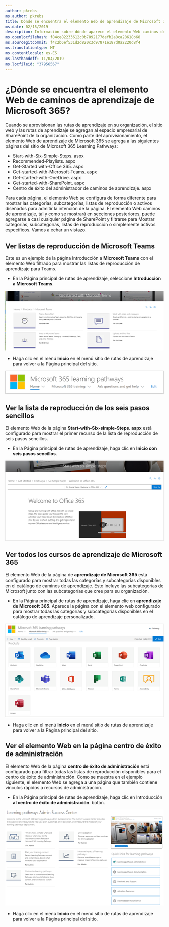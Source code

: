 ```yaml
---
author: pkrebs
ms.author: pkrebs
title: Dónde se encuentra el elemento Web de aprendizaje de Microsoft 365
ms.date: 02/15/2019
description: Información sobre dónde aparece el elemento Web caminos de aprendizaje en el sitio de caminos de aprendizaje
ms.openlocfilehash: f84ce82233612c0b7892177defb2a8ca28618b68
ms.sourcegitcommit: f4c2b6ef531d2d820c3d97871e187d0a2220d8f4
ms.translationtype: MT
ms.contentlocale: es-ES
ms.lasthandoff: 11/04/2019
ms.locfileid: "37956567"
---
```

# <a name="wheres-the-microsoft-365-learning-pathways-web-part"></a>¿Dónde se encuentra el elemento Web de caminos de aprendizaje de Microsoft 365? 

Cuando se aprovisionan las rutas de aprendizaje en su organización, el sitio web y las rutas de aprendizaje se agregan al espacio empresarial de SharePoint de la organización. Como parte del aprovisionamiento, el elemento Web de aprendizaje de Microsoft 365 se agrega a las siguientes páginas del sitio de Microsoft 365 Learning Pathways:

- Start-with-Six-Simple-Steps. aspx 
- Recommended-Playlists. aspx
- Get-Started with-Office 365. aspx
- Get-started-with-Microsoft-Teams. aspx
- Get-started-with-OneDrive. aspx
- Get-started-with-SharePoint. aspx
- Centro de éxito del administrador de caminos de aprendizaje. aspx

Para cada página, el elemento Web se configura de forma diferente para mostrar las categorías, subcategorías, listas de reproducción o activos diseñados para admitir la intención de la página. El elemento Web caminos de aprendizaje, tal y como se mostrará en secciones posteriores, puede agregarse a casi cualquier página de SharePoint y filtrarse para Mostrar categorías, subcategorías, listas de reproducción o simplemente activos específicos. Vamos a echar un vistazo. 

## <a name="view-microsoft-teams-playlists"></a>Ver listas de reproducción de Microsoft Teams

Este es un ejemplo de la página Introducción a **Microsoft Teams** con el elemento Web filtrado para mostrar las listas de reproducción de aprendizaje para Teams. 

- En la Página principal de rutas de aprendizaje, seleccione **Introducción a Microsoft Teams**.

![CG-whereiswp-Teams. png](media/cg-whereiswp-teams.png)

- Haga clic en el menú **Inicio** en el menú sitio de rutas de aprendizaje para volver a la Página principal del sitio.

![CG-homebtnmenu. png](media/cg-homebtnmenu.png)

## <a name="view-the-six-simple-steps-playlist"></a>Ver la lista de reproducción de los seis pasos sencillos

El elemento Web de la página **Start-with-Six-simple-Steps. aspx** está configurado para mostrar el primer recurso de la lista de reproducción de seis pasos sencillos. 

- En la Página principal de rutas de aprendizaje, haga clic en **Inicio con seis pasos sencillos**. 

![CG-whereiswp-Six. png](media/cg-whereiswp-six.png)

## <a name="view-all-microsoft-365-training"></a>Ver todos los cursos de aprendizaje de Microsoft 365

El elemento Web de la página de **aprendizaje de Microsoft 365** está configurado para mostrar todas las categorías y subcategorías disponibles en el catálogo de caminos de aprendizaje. Esto incluye las subcategorías de Microsoft junto con las subcategorías que cree para su organización.

- En la Página principal de rutas de aprendizaje, haga clic en **aprendizaje de Microsoft 365**. Aparece la página con el elemento web configurado para mostrar todas las categorías y subcategorías disponibles en el catálogo de aprendizaje personalizado.

![CG-whereiswp-o365. png](media/cg-whereiswp-o365.png)

- Haga clic en el menú **Inicio** en el menú sitio de rutas de aprendizaje para volver a la Página principal del sitio.

## <a name="view-the-web-part-on-the-admin-success-center-page"></a>Ver el elemento Web en la página centro de éxito de administración

El elemento Web de la página **centro de éxito de administración** está configurado para filtrar todas las listas de reproducción disponibles para el centro de éxito de administración. Como se muestra en el ejemplo siguiente, el elemento Web se agrega a una página que también contiene vínculos rápidos a recursos de administración. 

- En la Página principal de rutas de aprendizaje, haga clic en Introducción **al centro de éxito de administración**. botón. 

![CG-adminsuccesscenterwebpart. png](media/cg-adminsuccesscenterwebpart.png)

- Haga clic en el menú **Inicio** en el menú sitio de rutas de aprendizaje para volver a la Página principal del sitio.

